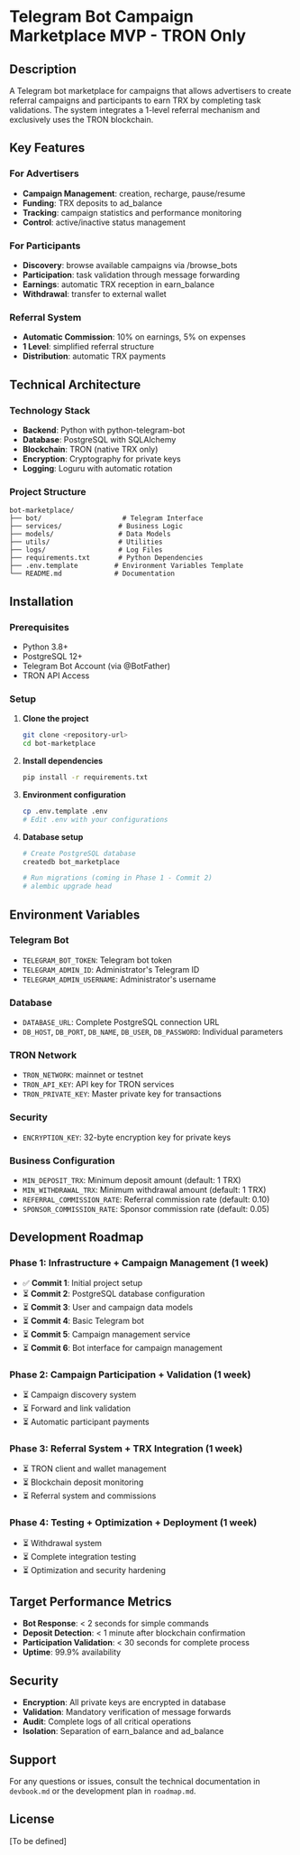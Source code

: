 # Telegram Bot Campaign Marketplace MVP - TRON Only

## Description

A Telegram bot marketplace for campaigns that allows advertisers to create referral campaigns and participants to earn TRX by completing task validations. The system integrates a 1-level referral mechanism and exclusively uses the TRON blockchain.

## Key Features

### For Advertisers
- **Campaign Management**: creation, recharge, pause/resume
- **Funding**: TRX deposits to ad_balance
- **Tracking**: campaign statistics and performance monitoring
- **Control**: active/inactive status management

### For Participants
- **Discovery**: browse available campaigns via /browse_bots
- **Participation**: task validation through message forwarding
- **Earnings**: automatic TRX reception in earn_balance
- **Withdrawal**: transfer to external wallet

### Referral System
- **Automatic Commission**: 10% on earnings, 5% on expenses
- **1 Level**: simplified referral structure
- **Distribution**: automatic TRX payments

## Technical Architecture

### Technology Stack
- **Backend**: Python with python-telegram-bot
- **Database**: PostgreSQL with SQLAlchemy
- **Blockchain**: TRON (native TRX only)
- **Encryption**: Cryptography for private keys
- **Logging**: Loguru with automatic rotation

### Project Structure
```
bot-marketplace/
├── bot/                    # Telegram Interface
├── services/              # Business Logic
├── models/                # Data Models
├── utils/                 # Utilities
├── logs/                  # Log Files
├── requirements.txt       # Python Dependencies
├── .env.template         # Environment Variables Template
└── README.md             # Documentation
```

## Installation

### Prerequisites
- Python 3.8+
- PostgreSQL 12+
- Telegram Bot Account (via @BotFather)
- TRON API Access

### Setup

1. **Clone the project**
   ```bash
   git clone <repository-url>
   cd bot-marketplace
   ```

2. **Install dependencies**
   ```bash
   pip install -r requirements.txt
   ```

3. **Environment configuration**
   ```bash
   cp .env.template .env
   # Edit .env with your configurations
   ```

4. **Database setup**
   ```bash
   # Create PostgreSQL database
   createdb bot_marketplace
   
   # Run migrations (coming in Phase 1 - Commit 2)
   # alembic upgrade head
   ```

## Environment Variables

### Telegram Bot
- `TELEGRAM_BOT_TOKEN`: Telegram bot token
- `TELEGRAM_ADMIN_ID`: Administrator's Telegram ID
- `TELEGRAM_ADMIN_USERNAME`: Administrator's username

### Database
- `DATABASE_URL`: Complete PostgreSQL connection URL
- `DB_HOST`, `DB_PORT`, `DB_NAME`, `DB_USER`, `DB_PASSWORD`: Individual parameters

### TRON Network
- `TRON_NETWORK`: mainnet or testnet
- `TRON_API_KEY`: API key for TRON services
- `TRON_PRIVATE_KEY`: Master private key for transactions

### Security
- `ENCRYPTION_KEY`: 32-byte encryption key for private keys

### Business Configuration
- `MIN_DEPOSIT_TRX`: Minimum deposit amount (default: 1 TRX)
- `MIN_WITHDRAWAL_TRX`: Minimum withdrawal amount (default: 1 TRX)
- `REFERRAL_COMMISSION_RATE`: Referral commission rate (default: 0.10)
- `SPONSOR_COMMISSION_RATE`: Sponsor commission rate (default: 0.05)

## Development Roadmap

### Phase 1: Infrastructure + Campaign Management (1 week)
- ✅ **Commit 1**: Initial project setup
- ⏳ **Commit 2**: PostgreSQL database configuration
- ⏳ **Commit 3**: User and campaign data models
- ⏳ **Commit 4**: Basic Telegram bot
- ⏳ **Commit 5**: Campaign management service
- ⏳ **Commit 6**: Bot interface for campaign management

### Phase 2: Campaign Participation + Validation (1 week)
- ⏳ Campaign discovery system
- ⏳ Forward and link validation
- ⏳ Automatic participant payments

### Phase 3: Referral System + TRX Integration (1 week)
- ⏳ TRON client and wallet management
- ⏳ Blockchain deposit monitoring
- ⏳ Referral system and commissions

### Phase 4: Testing + Optimization + Deployment (1 week)
- ⏳ Withdrawal system
- ⏳ Complete integration testing
- ⏳ Optimization and security hardening

## Target Performance Metrics

- **Bot Response**: < 2 seconds for simple commands
- **Deposit Detection**: < 1 minute after blockchain confirmation
- **Participation Validation**: < 30 seconds for complete process
- **Uptime**: 99.9% availability

## Security

- **Encryption**: All private keys are encrypted in database
- **Validation**: Mandatory verification of message forwards
- **Audit**: Complete logs of all critical operations
- **Isolation**: Separation of earn_balance and ad_balance

## Support

For any questions or issues, consult the technical documentation in `devbook.md` or the development plan in `roadmap.md`.

## License

[To be defined]
